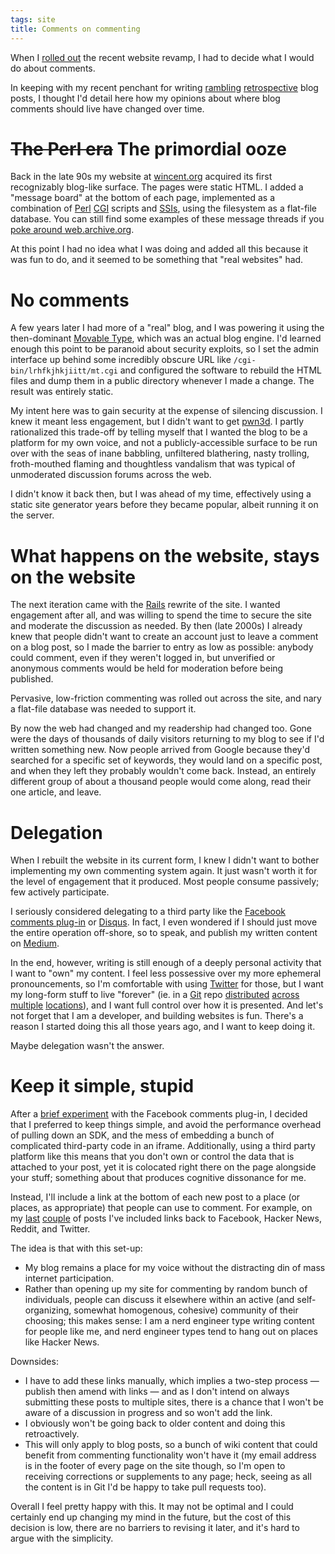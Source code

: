 ```yaml
---
tags: site
title: Comments on commenting
---
```


When I [rolled out](/blog/masochist) the recent website revamp, I had to decide what I would do about comments.

In keeping with my recent penchant for writing [rambling](/blog/old-stuff-that-rocks) [retrospective](/blog/betting-on-the-wrong-horse) blog posts, I thought I'd detail here how my opinions about where blog comments should live have changed over time.

# ~~The Perl era~~ The primordial ooze

Back in the late 90s my website at [wincent.org](http://wincent.org) acquired its first recognizably blog-like surface. The pages were static HTML. I added a "message board" at the bottom of each page, implemented as a combination of [Perl](/wiki/Perl) [CGI](/wiki/CGI) scripts and [SSIs](https://en.wikipedia.org/wiki/Server_Side_Includes), using the filesystem as a flat-file database. You can still find some examples of these message threads if you [poke around web.archive.org](http://web.archive.org/web/20000816012023/http://wincent.org/articles/criticism/1999,11,22,gfx2.shtml).

At this point I had no idea what I was doing and added all this because it was fun to do, and it seemed to be something that "real websites" had.

# No comments

A few years later I had more of a "real" blog, and I was powering it using the then-dominant [Movable Type](/wiki/Movable_Type), which was an actual blog engine. I'd learned enough this point to be paranoid about security exploits, so I set the admin interface up behind some incredibly obscure URL like `/cgi-bin/lrhfkjhkjiitt/mt.cgi` and configured the software to rebuild the HTML files and dump them in a public directory whenever I made a change. The result was entirely static.

My intent here was to gain security at the expense of silencing discussion. I knew it meant less engagement, but I didn't want to get [pwn3d](http://www.urbandictionary.com/define.php?term=pwn3d). I partly rationalized this trade-off by telling myself that I wanted the blog to be a platform for my own voice, and not a publicly-accessible surface to be run over with the seas of inane babbling, unfiltered blathering, nasty trolling, froth-mouthed flaming and thoughtless vandalism that was typical of unmoderated discussion forums across the web.

I didn't know it back then, but I was ahead of my time, effectively using a static site generator years before they became popular, albeit running it on the server.

# What happens on the website, stays on the website

The next iteration came with the [Rails](/wiki/Rails) rewrite of the site. I wanted engagement after all, and was willing to spend the time to secure the site and moderate the discussion as needed. By then (late 2000s) I already knew that people didn't want to create an account just to leave a comment on a blog post, so I made the barrier to entry as low as possible: anybody could comment, even if they weren't logged in, but unverified or anonymous comments would be held for moderation before being published.

Pervasive, low-friction commenting was rolled out across the site, and nary a flat-file database was needed to support it.

By now the web had changed and my readership had changed too. Gone were the days of thousands of daily visitors returning to my blog to see if I'd written something new. Now people arrived from Google because they'd searched for a specific set of keywords, they would land on a specific post, and when they left they probably wouldn't come back. Instead, an entirely different group of about a thousand people would come along, read their one article, and leave.

# Delegation

When I rebuilt the website in its current form, I knew I didn't want to bother implementing my own commenting system again. It just wasn't worth it for the level of engagement that it produced. Most people consume passively; few actively participate.

I seriously considered delegating to a third party like the [Facebook comments plug-in](https://developers.facebook.com/docs/plugins/comments) or [Disqus](https://disqus.com/). In fact, I even wondered if I should just move the entire operation off-shore, so to speak, and publish my written content on [Medium](https://medium.com/).

In the end, however, writing is still enough of a deeply personal activity that I want to "own" my content. I feel less possessive over my more ephemeral pronouncements, so I'm comfortable with using [Twitter](https://twitter.com/wincent) for those, but I want my long-form stuff to live "forever" (ie. in a [Git](/wiki/Git) repo [distributed](https://github.com/wincent/masochist) [across](https://gitlab.com/wincent/masochist) [multiple](https://bitbucket.org/ghurrell/masochist) [locations](http://git.wincent.com/masochist.git)), and I want full control over how it is presented. And let's not forget that I am a developer, and building websites is fun. There's a reason I started doing this all those years ago, and I want to keep doing it.

Maybe delegation wasn't the answer.

# Keep it simple, stupid

After a [brief experiment](https://github.com/wincent/masochist/issues/44) with the Facebook comments plug-in, I decided that I preferred to keep things simple, and avoid the performance overhead of pulling down an SDK, and the mess of embedding a bunch of complicated third-party code in an iframe. Additionally, using a third party platform like this means that you don't own or control the data that is attached to your post, yet it is colocated right there on the page alongside your stuff; something about that produces cognitive dissonance for me.

Instead, I'll include a link at the bottom of each new post to a place (or places, as appropriate) that people can use to comment. For example, on my [last](/blog/betting-on-the-wrong-horse) [couple](/blog/old-stuff-that-rocks) of posts I've included links back to Facebook, Hacker News, Reddit, and Twitter.

The idea is that with this set-up:

- My blog remains a place for my voice without the distracting din of mass internet participation.
- Rather than opening up my site for commenting by random bunch of individuals, people can discuss it elsewhere within an active (and self-organizing, somewhat homogenous, cohesive) community of their choosing; this makes sense: I am a nerd engineer type writing content for people like me, and nerd engineer types tend to hang out on places like Hacker News.

Downsides:

- I have to add these links manually, which implies a two-step process &mdash; publish then amend with links &mdash; and as I don't intend on always submitting these posts to multiple sites, there is a chance that I won't be aware of a discussion in progress and so won't add the link.
- I obviously won't be going back to older content and doing this retroactively.
- This will only apply to blog posts, so a bunch of wiki content that could benefit from commenting functionality won't have it (my email address is in the footer of every page on the site though, so I'm open to receiving corrections or supplements to any page; heck, seeing as all the content is in Git I'd be happy to take pull requests too).

Overall I feel pretty happy with this. It may not be optimal and I could certainly end up changing my mind in the future, but the cost of this decision is low, there are no barriers to revising it later, and it's hard to argue with the simplicity.

